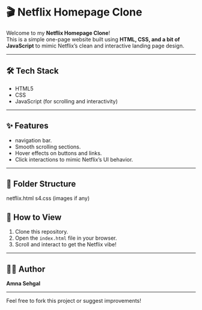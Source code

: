 # 🎬 Netflix Homepage Clone

Welcome to my **Netflix Homepage Clone**!  
This is a simple one-page website built using **HTML, CSS, and a bit of JavaScript** to mimic Netflix’s clean and interactive landing page design.

---

## 🛠️ Tech Stack
- HTML5
- CSS
- JavaScript (for scrolling and interactivity)

---

## ✨ Features
- navigation bar.
- Smooth scrolling sections.
- Hover effects on buttons and links.
- Click interactions to mimic Netflix’s UI behavior.

---

## 📂 Folder Structure
netflix.html
s4.css
(images if any)


## 🚀 How to View
1. Clone this repository.
2. Open the `index.html` file in your browser.
3. Scroll and interact to get the Netflix vibe!

---


## 🙋‍♀️ Author
**Amna Sehgal**

---

Feel free to fork this project or suggest improvements!